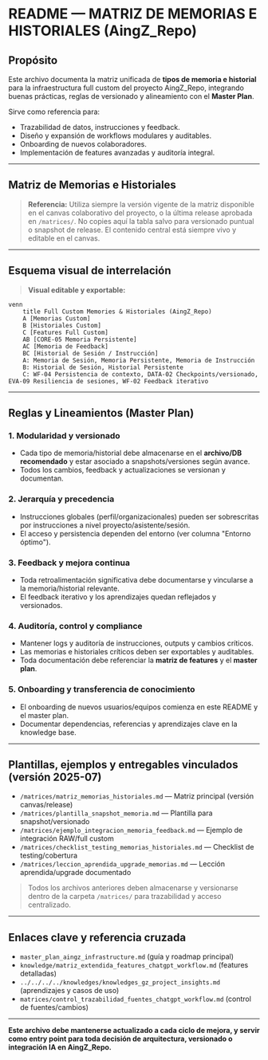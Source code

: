 # README — MATRIZ DE MEMORIAS E HISTORIALES (AingZ\_Repo)

## Propósito

Este archivo documenta la matriz unificada de **tipos de memoria e historial** para la infraestructura full custom del proyecto AingZ\_Repo, integrando buenas prácticas, reglas de versionado y alineamiento con el **Master Plan**.

Sirve como referencia para:

- Trazabilidad de datos, instrucciones y feedback.
- Diseño y expansión de workflows modulares y auditables.
- Onboarding de nuevos colaboradores.
- Implementación de features avanzadas y auditoría integral.

---

## Matriz de Memorias e Historiales

> **Referencia:** Utiliza siempre la versión vigente de la matriz disponible en el canvas colaborativo del proyecto, o la última release aprobada en `/matrices/`. No copies aquí la tabla salvo para versionado puntual o snapshot de release. El contenido central está siempre vivo y editable en el canvas.

---

## Esquema visual de interrelación

> **Visual editable y exportable:**

```mermaid
venn
    title Full Custom Memories & Historiales (AingZ_Repo)
    A [Memorias Custom]
    B [Historiales Custom]
    C [Features Full Custom]
    AB [CORE-05 Memoria Persistente]
    AC [Memoria de Feedback]
    BC [Historial de Sesión / Instrucción]
    A: Memoria de Sesión, Memoria Persistente, Memoria de Instrucción
    B: Historial de Sesión, Historial Persistente
    C: WF-04 Persistencia de contexto, DATA-02 Checkpoints/versionado, EVA-09 Resiliencia de sesiones, WF-02 Feedback iterativo
```

---

## Reglas y Lineamientos (Master Plan)

### 1. Modularidad y versionado

- Cada tipo de memoria/historial debe almacenarse en el **archivo/DB recomendado** y estar asociado a snapshots/versiones según avance.
- Todos los cambios, feedback y actualizaciones se versionan y documentan.

### 2. Jerarquía y precedencia

- Instrucciones globales (perfil/organizacionales) pueden ser sobrescritas por instrucciones a nivel proyecto/asistente/sesión.
- El acceso y persistencia dependen del entorno (ver columna "Entorno óptimo").

### 3. Feedback y mejora continua

- Toda retroalimentación significativa debe documentarse y vincularse a la memoria/historial relevante.
- El feedback iterativo y los aprendizajes quedan reflejados y versionados.

### 4. Auditoría, control y compliance

- Mantener logs y auditoría de instrucciones, outputs y cambios críticos.
- Las memorias e historiales críticos deben ser exportables y auditables.
- Toda documentación debe referenciar la **matriz de features** y el **master plan**.

### 5. Onboarding y transferencia de conocimiento

- El onboarding de nuevos usuarios/equipos comienza en este README y el master plan.
- Documentar dependencias, referencias y aprendizajes clave en la knowledge base.

---

## Plantillas, ejemplos y entregables vinculados (versión 2025-07)

- `/matrices/matriz_memorias_historiales.md` — Matriz principal (versión canvas/release)
- `/matrices/plantilla_snapshot_memoria.md` — Plantilla para snapshot/versionado
- `/matrices/ejemplo_integracion_memoria_feedback.md` — Ejemplo de integración RAW/full custom
- `/matrices/checklist_testing_memorias_historiales.md` — Checklist de testing/cobertura
- `/matrices/leccion_aprendida_upgrade_memorias.md` — Lección aprendida/upgrade documentado

> Todos los archivos anteriores deben almacenarse y versionarse dentro de la carpeta `/matrices/` para trazabilidad y acceso centralizado.

---

## Enlaces clave y referencia cruzada

- `master_plan_aingz_infrastructure.md` (guía y roadmap principal)
- `knowledge/matriz_extendida_features_chatgpt_workflow.md` (features detalladas)
- `../../../../knowledges/knowledges_gz_project_insights.md` (aprendizajes y casos de uso)
- `matrices/control_trazabilidad_fuentes_chatgpt_workflow.md` (control de fuentes/cambios)

---

**Este archivo debe mantenerse actualizado a cada ciclo de mejora, y servir como entry point para toda decisión de arquitectura, versionado o integración IA en AingZ\_Repo.**

